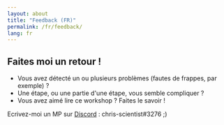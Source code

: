 ```yaml
---
layout: about
title: "Feedback (FR)"
permalink: /fr/feedback/
lang: fr
---
```


## Faites moi un retour !

* Vous avez détecté un ou plusieurs problèmes (fautes de frappes, par exemple) ?
* Une étape, ou une partie d'une étape, vous semble compliquer ?
* Vous avez aimé lire ce workshop ? Faites le savoir !

Ecrivez-moi un MP sur <a href="https://discord.com/login" >Discord</a> : chris-scientist#3276 ;)
